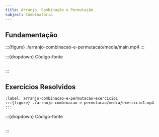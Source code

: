 ```yaml
---
title: Arranjo, Combinação e Permutação
subject: Combinatória
---
```


## Fundamentação

:::{figure} ./arranjo-combinacao-e-permutacao/media/main.mp4
:::

:::{dropdown} Código-fonte
```{literalinclude} ./arranjo-combinacao-e-permutacao/source/main.py
```
:::

## Exercícios Resolvidos

```{exercise}
:label: arranjo-combinacao-e-permutacao-exercicio1
:::{figure} ./arranjo-combinacao-e-permutacao/media/exercicio1.mp4
:::
```

:::{dropdown} Código-fonte
```{literalinclude} ./arranjo-combinacao-e-permutacao/source/exercicio1.py
```
:::